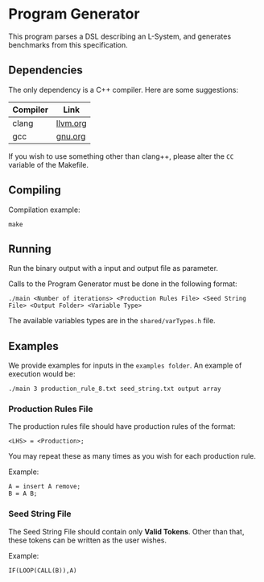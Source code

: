 # Program Generator

This program parses a DSL describing an L-System, and generates benchmarks from this specification.

## Dependencies

The only dependency is a C++ compiler. Here are some suggestions:

| Compiler | Link                                |
| -------- | ----------------------------------- |
| clang    | [llvm.org](https://clang.llvm.org/) |
| gcc      | [gnu.org](https://gcc.gnu.org/)     |

If you wish to use something other than clang++, please alter the `CC` variable of the Makefile.

## Compiling

Compilation example:

```
make
```

## Running

Run the binary output with a input and output file as parameter.

Calls to the Program Generator must be done in the following format:

```
./main <Number of iterations> <Production Rules File> <Seed String File> <Output Folder> <Variable Type>
```

The available variables types are in the `shared/varTypes.h` file.

## Examples

We provide examples for inputs in the `examples folder`. An example of execution would be:

```
./main 3 production_rule_8.txt seed_string.txt output array
```

### Production Rules File

The production rules file should have production rules of the format:

```
<LHS> = <Production>;
```

You may repeat these as many times as you wish for each production rule.

Example:

```
A = insert A remove;
B = A B;
```

### Seed String File

The Seed String File should contain only **Valid Tokens**.
Other than that, these tokens can be written as the user wishes.

Example:

```
IF(LOOP(CALL(B)),A)
```
